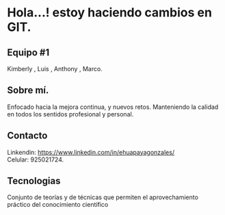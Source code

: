 # Hola...! estoy haciendo cambios en GIT.

## Equipo #1
Kimberly , Luis , Anthony , Marco. 

## Sobre mí.
Enfocado hacia la mejora continua, y nuevos retos. Manteniendo la calidad en todos los sentidos
profesional y personal.

## Contacto 
Linkendin: https://www.linkedin.com/in/ehuapayagonzales/   
Celular: 925021724.

## Tecnologias
Conjunto de teorías y de técnicas que permiten el aprovechamiento práctico del conocimiento científico

